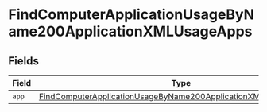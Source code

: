 # FindComputerApplicationUsageByName200ApplicationXMLUsageApps


## Fields

| Field                                                                                                                                                         | Type                                                                                                                                                          | Required                                                                                                                                                      | Description                                                                                                                                                   |
| ------------------------------------------------------------------------------------------------------------------------------------------------------------- | ------------------------------------------------------------------------------------------------------------------------------------------------------------- | ------------------------------------------------------------------------------------------------------------------------------------------------------------- | ------------------------------------------------------------------------------------------------------------------------------------------------------------- |
| `app`                                                                                                                                                         | [FindComputerApplicationUsageByName200ApplicationXMLUsageAppsApp](../../models/operations/findcomputerapplicationusagebyname200applicationxmlusageappsapp.md) | :heavy_minus_sign:                                                                                                                                            | N/A                                                                                                                                                           |